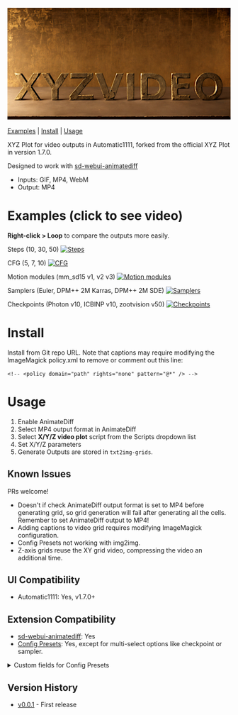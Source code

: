 ![xyzvideo logo](logo.jpg)

[Examples](#examples) | [Install](#install) | [Usage](#usage)

XYZ Plot for video outputs in Automatic1111, forked from the official XYZ Plot in version 1.7.0.

Designed to work with [sd-webui-animatediff](https://github.com/continue-revolution/sd-webui-animatediff)
* Inputs: GIF, MP4, WebM
* Output: MP4

# Examples (click to see video)
**Right-click > Loop** to compare the outputs more easily.

Steps (10, 30, 50)
[![Steps](https://zappityzap.github.io/xyzvideo/assets/images/001.jpg)](https://zappityzap.github.io/xyzvideo/assets/videos/xyz_grid-00001.mp4)

CFG (5, 7, 10)
[![CFG](https://zappityzap.github.io/xyzvideo/assets/images/002.jpg)](https://zappityzap.github.io/xyzvideo/assets/videos/xyz_grid-00002.mp4)

Motion modules (mm_sd15 v1, v2 v3)
[![Motion modules](https://zappityzap.github.io/xyzvideo/assets/images/003.jpg)](https://zappityzap.github.io/xyzvideo/assets/videos/xyz_grid-00003.mp4)

Samplers (Euler, DPM++ 2M Karras, DPM++ 2M SDE)
[![Samplers](https://zappityzap.github.io/xyzvideo/assets/images/009.jpg)](https://zappityzap.github.io/xyzvideo/assets/videos/xyz_grid-00009.mp4)

Checkpoints (Photon v10, ICBINP v10, zootvision v50)
[![Checkpoints](https://zappityzap.github.io/xyzvideo/assets/images/008.jpg)](https://zappityzap.github.io/xyzvideo/assets/videos/xyz_grid-00008.mp4)

# Install
Install from Git repo URL. Note that captions may require modifying the ImageMagick policy.xml to remove or comment out this line:
```
<!-- <policy domain="path" rights="none" pattern="@*" /> -->
```

# Usage
1. Enable AnimateDiff
1. Select MP4 output format in AnimateDiff
1. Select **X/Y/Z video plot** script from the Scripts dropdown list
1. Set X/Y/Z parameters
1. Generate
Outputs are stored in ```txt2img-grids```.

## Known Issues
PRs welcome!
* Doesn't if check AnimateDiff output format is set to MP4 before generating grid, so grid generation will fail after generating all the cells. Remember to set AnimateDiff output to MP4!
* Adding captions to video grid requires modifying ImageMagick configuration.
* Config Presets not working with img2img.
* Z-axis grids reuse the XY grid video, compressing the video an additional time.

## UI Compatibility
* Automatic1111: Yes, v1.7.0+

## Extension Compatibility
* [sd-webui-animatediff](https://github.com/continue-revolution/sd-webui-animatediff): Yes
* [Config Presets](https://github.com/Zyin055/Config-Presets): Yes, except for multi-select options like checkpoint or sampler.
<details>
    <summary>Custom fields for Config Presets</summary>

    # XYZ Video txt2img
    script_txt2img_xyz_video_plot_x_type
    script_txt2img_xyz_video_plot_y_type
    script_txt2img_xyz_video_plot_z_type
    script_txt2img_xyz_video_plot_x_values
    script_txt2img_xyz_video_plot_y_values
    script_txt2img_xyz_video_plot_z_values
    script_txt2img_xyz_video_plot_draw_caption
    script_txt2img_xyz_video_plot_no_fixed_seeds
    script_txt2img_xyz_video_plot_include_lone_videos
    script_txt2img_xyz_video_plot_include_sub_grids
    script_txt2img_xyz_video_plot_margin_size
    script_txt2img_xyz_video_plot_csv_mode

    # XYZ Video txt2img
    script_img2img_xyz_video_plot_x_type
    script_img2img_xyz_video_plot_y_type
    script_img2img_xyz_video_plot_z_type
    script_img2img_xyz_video_plot_x_values
    script_img2img_xyz_video_plot_y_values
    script_img2img_xyz_video_plot_z_values
    script_img2img_xyz_video_plot_draw_caption
    script_img2img_xyz_video_plot_no_fixed_seeds
    script_img2img_xyz_video_plot_include_lone_videos
    script_img2img_xyz_video_plot_include_sub_grids
    script_img2img_xyz_video_plot_margin_size
    script_img2img_xyz_video_plot_csv_mode
</details>

## Version History
* [v0.0.1](https://github.com/zappityzap/xyzvideo/releases/tag/v0.0.1) - First release
